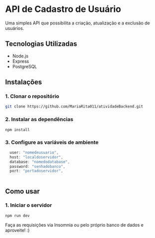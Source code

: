 # API de Cadastro de Usuário

Uma simples API que possibilita a criação, atualização e a exclusão de usuários.

## Tecnologias Utilizadas

* Node.js
* Express
* PostgreSQL

## Instalações

### 1. Clonar o repositório

```bash
git clone https://github.com/MariaRita011/atividadeBackend.git
```

### 2. Instalar as dependências

```terminal
npm install
```

### 3. Configure as variáveis de ambiente

```javascript
  user: "nomedeusuario",
  host: "localdoservidor",
  database: "nomedodatabase",
  password: "senhadobanco",
  port: "portadoservidor",
  
```

## Como usar
### 1. Iniciar o servidor

```terminal
npm run dev
```

Faça as requisições via Insomnia ou pelo próprio banco de dados e aproveite! :)